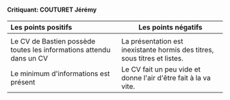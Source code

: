 #### Critiquant: COUTURET Jérémy

| Les points positifs                                          | Les points négatifs                                          |
| :----------------------------------------------------------- | ------------------------------------------------------------ |
|                                                              |                                                              |
| Le CV de Bastien possède toutes les informations attendu dans un CV | La présentation est inexistante hormis des titres, sous titres et listes. |
| Le minimum d'informations est présent                        | Le CV fait un peu vide et donne l'air d'être fait à la va vite. |
